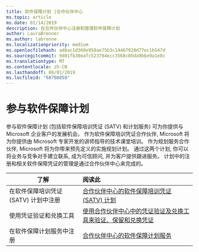 ```yaml
---
title: 软件保障计划 |合作伙伴中心
ms.topic: article
ms.date: 01/14/2019
description: 在合作伙伴中心注册和管理软件保障计划
author: LauraBrenner
ms.author: labrenne
ms.localizationpriority: medium
ms.openlocfilehash: ad6ac1d360e958ae75b3c14467928d77ec1b547d
ms.sourcegitcommit: 9d01fb30eafc523784ecc3568c05da9bbe9a1e8c
ms.translationtype: MT
ms.contentlocale: zh-CN
ms.lasthandoff: 08/01/2019
ms.locfileid: "68708858"
---
```

# <a name="participate-in-software-assurance-programs"></a>参与软件保障计划

参与软件保障计划 (包括软件保障培训凭证 (SATV) 和计划服务) 可为你提供与 Microsoft 企业客户的发展机会。 作为软件保障培训凭证合作伙伴, Microsoft 将为你提供由 Microsoft 专家开发的讲师指导的技术课堂培训。 作为规划服务合作伙伴, Microsoft 将为你带来预先定义的实施规划计划。 通过这两个计划, 你可以将业务与竞争对手建立联系, 成为可信顾问, 并为客户提供跟进服务。 计划中的注册和相关软件保障凭证的管理是通过合作伙伴中心来完成的。

|**了解**   |**阅读此**   |
|--------------------------|:------------------|
|在软件保障培训凭证 (SATV) 计划中注册|[合作伙伴中心的软件保障培训凭证 (SATV) 计划](software-assurance-satv.md)|
|使用凭证验证和兑换工具|[使用合作伙伴中心中的凭证验证及兑换工具来验证、保留和兑换凭证](voucher-validation-tool.md)|
|在软件保障计划服务中注册|[合作伙伴中心的软件保障计划服务](software-assurance-dps.md) 


